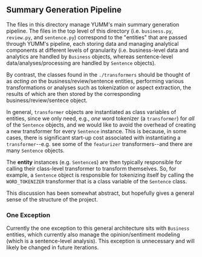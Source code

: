 ## Summary Generation Pipeline

The files in this directory manage YUMM's main summary generation pipeline. The files in the top level of this directory (i.e. `business.py`, `review.py`, and `sentence.py`) correspond to the "entities" that are passed through YUMM's pipeline, each storing data and managing analytical components at different levels of granularity (i.e. business-level data and analytics are handled by `Business` objects, whereas sentence-level data/analyses/processing are handled by `Sentence` objects). 

By contrast, the classes found in the `./transformers` should be thought of as *acting on* the business/review/sentence entities, performing various transformations or analyses such as tokenization or aspect extraction, the results of which are then stored by the corresponding business/review/sentece object.

In general, `transformer` objects are instantiated as class variables of entities, since we only need, e.g., *one* word tokenizer (a `transformer`) for *all* of the `Sentence` objects, and we would like to avoid the overhead of creating a new transformer for every `Sentence` instance. This is because, in some cases, there is significant start-up cost associated with instantiating a `transformer`--e.g. see some of the `featurizer` transformers--and there are many `Sentence` objects. 

The **entity** instances (e.g. `Sentence`s) are then typically responsible for calling their class-level transformer to transform themselves. So, for example, a `Sentence` object is responsible for tokenizing itself by calling the `WORD_TOKENIZER` transformer that is a class variable of the `Sentence` class. 

This discussion has been somewhat abstract, but hopefully gives a general sense of the structure of the project.

### One Exception

Currently the one exception to this general architecture sits with `Business` entities, which currently also manage the opinion/sentiment modeling (which is a sentence-level analysis). This exception is unnecessary and will likely be changed in future iterations. 



